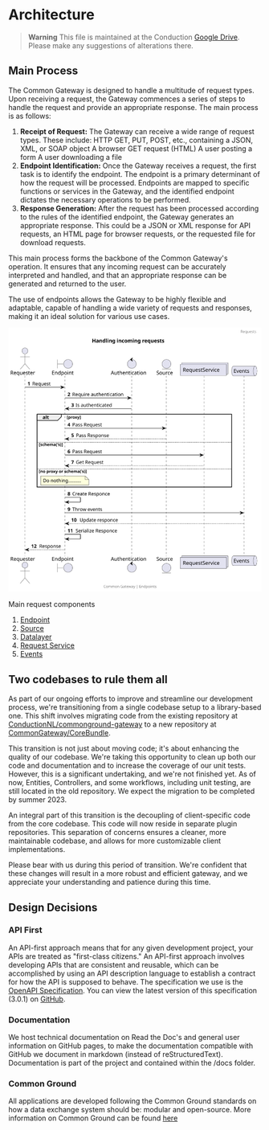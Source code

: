 # Architecture

> **Warning**
> This file is maintained at the Conduction [Google Drive](https://docs.google.com/document/d/1RkIn8-mVD2I2v0HDMiPuHvoeitpWvcp0EVZyeFZHAG8/edit). Please make any suggestions of alterations there.

## Main Process

The Common Gateway is designed to handle a multitude of request types. Upon receiving a request, the Gateway commences a series of steps to handle the request and provide an appropriate response. The main process is as follows:

1.  **Receipt of Request:** The Gateway can receive a wide range of request types. These include:
    HTTP GET, PUT, POST, etc., containing a JSON, XML, or SOAP object
    A browser GET request (HTML)
    A user posting a form
    A user downloading a file
2.  **Endpoint Identification:** Once the Gateway receives a request, the first task is to identify the endpoint. The endpoint is a primary determinant of how the request will be processed. Endpoints are mapped to specific functions or services in the Gateway, and the identified endpoint dictates the necessary operations to be performed.
3.  **Response Generation:** After the request has been processed according to the rules of the identified endpoint, the Gateway generates an appropriate response. This could be a JSON or XML response for API requests, an HTML page for browser requests, or the requested file for download requests.

This main process forms the backbone of the Common Gateway's operation. It ensures that any incoming request can be accurately interpreted and handled, and that an appropriate response can be generated and returned to the user.

The use of endpoints allows the Gateway to be highly flexible and adaptable, capable of handling a wide variety of requests and responses, making it an ideal solution for various use cases.

![](request.svg "Sequence Diagram of request handling")

Main request components

1.  [Endpoint](Endpoints.md)
2.  [Source](Sources.md)
3.  [Datalayer](Datalyer.md)
4.  [Request Service](../classes/services/RequestService.md)
5.  [Events](Events.md)

## Two codebases to rule them all

As part of our ongoing efforts to improve and streamline our development process, we're transitioning from a single codebase setup to a library-based one. This shift involves migrating code from the existing repository at [ConductionNL/commonground-gateway](https://github.com/ConductionNL/commonground-gateway) to a new repository at [CommonGateway/CoreBundle](https://github.com/CommonGateway/CoreBundle).

This transition is not just about moving code; it's about enhancing the quality of our codebase. We're taking this opportunity to clean up both our code and documentation and to increase the coverage of our unit tests. However, this is a significant undertaking, and we're not finished yet. As of now, Entities, Controllers, and some workflows, including unit testing, are still located in the old repository. We expect the migration to be completed by summer 2023.

An integral part of this transition is the decoupling of client-specific code from the core codebase. This code will now reside in separate plugin repositories. This separation of concerns ensures a cleaner, more maintainable codebase, and allows for more customizable client implementations.

Please bear with us during this period of transition. We're confident that these changes will result in a more robust and efficient gateway, and we appreciate your understanding and patience during this time.

## Design Decisions

### API First

An API-first approach means that for any given development project, your APIs are treated as "first-class citizens." An API-first approach involves developing APIs that are consistent and reusable, which can be accomplished by using an API description language to establish a contract for how the API is supposed to behave. The specification we use is the [OpenAPI Specification](https://github.com/OAI/OpenAPI-Specification). You can view the latest version of this specification (3.0.1) on [GitHub](https://github.com/OAI/OpenAPI-Specification/blob/master/versions/3.0.1.md).

### Documentation

We host technical documentation on Read the Doc's and general user information on GitHub pages, to make the documentation compatible with GitHub we document in markdown (instead of reStructuredText). Documentation is part of the project and contained within the /docs folder.

### Common Ground

All applications are developed following the Common Ground standards on how a data exchange system should be: modular and open-source. More information on Common Ground can be found [here](https://commonground.nl/)
